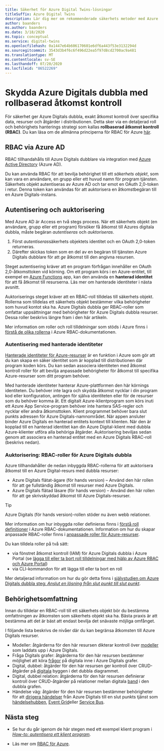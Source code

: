 ```yaml
---
title: Säkerhet för Azure Digital Twins-lösningar
titleSuffix: Azure Digital Twins
description: Lär dig mer om rekommenderade säkerhets metoder med Azure Digitals.
author: baanders
ms.author: baanders
ms.date: 3/18/2020
ms.topic: conceptual
ms.service: digital-twins
ms.openlocfilehash: 0a1447e64b606170601e6df6a443f53e3132294d
ms.sourcegitcommit: 3543d3b4f6c6f496d22ea5f97d8cd2700ac9a481
ms.translationtype: MT
ms.contentlocale: sv-SE
ms.lasthandoff: 07/20/2020
ms.locfileid: "86522269"
---
```

# <a name="secure-azure-digital-twins-with-role-based-access-control"></a>Skydda Azure Digitals dubbla med rollbaserad åtkomst kontroll

För säkerhet ger Azure Digitals dubbla, exakt åtkomst kontroll över specifika data, resurser och åtgärder i distributionen. Detta sker via en detaljerad roll och behörighets hanterings strategi som kallas **rollbaserad åtkomst kontroll (RBAC)**. Du kan läsa om de allmänna principerna för RBAC för Azure [här](../role-based-access-control/overview.md).

## <a name="rbac-through-azure-ad"></a>RBAC via Azure AD

RBAC tillhandahålls till Azure Digitals dubblare via integration med [Azure Active Directory](../active-directory/fundamentals/active-directory-whatis.md) (Azure AD).

Du kan använda RBAC för att bevilja behörighet till ett *säkerhets objekt*, som kan vara en användare, en grupp eller ett huvud namn för program tjänsten. Säkerhets objekt autentiseras av Azure AD och tar emot en OAuth 2,0-token i retur. Denna token kan användas för att auktorisera en åtkomstbegäran till en Azure Digitals-instans.

## <a name="authentication-and-authorization"></a>Autentisering och auktorisering

Med Azure AD är Access en två stegs process. När ett säkerhets objekt (en användare, grupp eller ett program) försöker få åtkomst till Azures digitala dubbla, måste begäran *autentiseras* och *auktoriseras*. 

1. Först *autentiseras*säkerhets objektets identitet och en OAuth 2,0-token returneras.
2. Därefter skickas token som en del av en begäran till tjänsten Azure Digitals dubblare för att *ge* åtkomst till den angivna resursen.

Steget autentisering kräver att en program förfrågan innehåller en OAuth 2,0-åtkomsttoken vid körning. Om ett program körs i en Azure-entitet, till exempel en [Azure Functions](../azure-functions/functions-overview.md) app, kan den använda en **hanterad identitet** för att få åtkomst till resurserna. Läs mer om hanterade identiteter i nästa avsnitt.

Auktoriserings steget kräver att en RBAC-roll tilldelas till säkerhets objekt. Rollerna som tilldelas ett säkerhets objekt bestämmer vilka behörigheter som huvud kontot ska ha. Azure Digitals dubbla ger RBAC-roller som omfattar uppsättningar med behörigheter för Azure Digitals dubbla resurser. Dessa roller beskrivs längre fram i den här artikeln.

Mer information om roller och roll tilldelningar som stöds i Azure finns i [förstå de olika rollerna](../role-based-access-control/rbac-and-directory-admin-roles.md) i Azure RBAC-dokumentationen.

### <a name="authentication-with-managed-identities"></a>Autentisering med hanterade identiteter

[Hanterade identiteter för Azure-resurser](../active-directory/managed-identities-azure-resources/overview.md) är en funktion i Azure som gör att du kan skapa en säker identitet som är kopplad till distributionen där program koden körs. Du kan sedan associera identiteten med åtkomst kontroll roller för att bevilja anpassade behörigheter för åtkomst till specifika Azure-resurser som ditt program behöver.

Med hanterade identiteter hanterar Azure-plattformen den här körnings identiteten. Du behöver inte lagra och skydda åtkomst nycklar i din program kod eller konfiguration, antingen för själva identiteten eller för de resurser som du behöver komma åt. Ett digitalt Azure-klientprogram som körs inuti ett Azure App Service-program behöver inte hantera SAS-regler och nycklar eller andra åtkomsttoken. Klient programmet behöver bara slut punkts adressen för Azure Digitals-namnområdet. När appen ansluter binder Azure Digitals en hanterad entitets kontext till klienten. När den är kopplad till en hanterad identitet kan din Azure Digital-klient med dubbla Azure-klienter utföra alla behöriga åtgärder. Auktorisering beviljas sedan genom att associera en hanterad entitet med en Azure Digitals RBAC-roll (beskrivs nedan).

### <a name="authorization-rbac-roles-for-azure-digital-twins"></a>Auktorisering: RBAC-roller för Azure Digitals dubbla

Azure tillhandahåller de nedan inbyggda RBAC-rollerna för att auktorisera åtkomst till en Azure Digital-resurs med dubbla resurser:
* Azure Digitals flätat-ägare (för hands version) – Använd den här rollen för att ge fullständig åtkomst till resurser med Azure Digitals.
* Azure Digitals flätad läsare (för hands version) – Använd den här rollen för att ge skrivskyddad åtkomst till Azure Digitals-resurser.

> [!TIP]
> Azure Digitals (för hands version)-rollen stöder nu även webb relationer.

Mer information om hur inbyggda roller definieras finns i [förstå roll definitioner](../role-based-access-control/role-definitions.md) i Azure RBAC-dokumentationen. Information om hur du skapar anpassade RBAC-roller finns i [anpassade roller för Azure-resurser](../role-based-access-control/custom-roles.md).

Du kan tilldela roller på två sätt:
* via fönstret åtkomst kontroll (IAM) för Azure Digitals dubbla i Azure Portal (se [lägga till eller ta bort roll tilldelningar med hjälp av Azure RBAC och Azure Portal](../role-based-access-control/role-assignments-portal.md))
* via CLI-kommandon för att lägga till eller ta bort en roll

Mer detaljerad information om hur du gör detta finns i [självstudien om Azure Digitals dubbla steg: *Anslut en lösning från slut punkt till slut punkt*](tutorial-end-to-end.md).

## <a name="permission-scopes"></a>Behörighetsomfattning

Innan du tilldelar en RBAC-roll till ett säkerhets objekt bör du bestämma omfattningen av åtkomsten som säkerhets objekt ska ha. Bästa praxis är att bestämma att det är bäst att endast bevilja det snävaste möjliga omfånget.

I följande lista beskrivs de nivåer där du kan begränsa åtkomsten till Azure Digitals resurser.
* Modeller: åtgärderna för den här resursen dikterar kontroll över [modeller](concepts-models.md) som laddats upp i Azure Digitals.
* Fråga Digitals grafer: åtgärderna för den här resursen bestämmer möjlighet att köra [frågor](concepts-query-language.md) på digitala inne i Azure Digitals grafer.
* Digital, dubbel: åtgärder för den här resursen ger kontroll över CRUD-åtgärder på [digitala](concepts-twins-graph.md) byggen i det dubbla diagrammet.
* Digital, dubbel relation: åtgärderna för den här resursen definierar kontroll över CRUD-åtgärder på relationer mellan digitala [band](concepts-twins-graph.md) i den dubbla grafen.
* Händelse väg: åtgärder för den här resursen bestämmer behörigheter för att [dirigera händelser](concepts-route-events.md) från Azure Digitals till en slut punkts tjänst som [händelsehubben](../event-hubs/event-hubs-about.md), [Event Grid](../event-grid/overview.md)eller [Service Bus](../service-bus-messaging/service-bus-messaging-overview.md).

## <a name="next-steps"></a>Nästa steg

* Se hur du går igenom de här stegen med ett exempel klient program i [*How-to: autentisera ett klient program*](how-to-authenticate-client.md).

* Läs mer om [RBAC för Azure](../role-based-access-control/overview.md).
